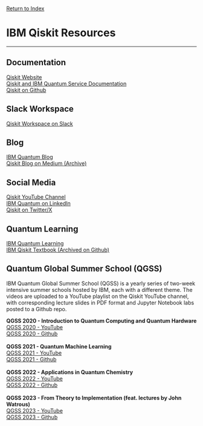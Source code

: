 \
[Return to Index](index.md)
# IBM Qiskit Resources
***
## Documentation
[Qiskit Website](https://www.ibm.com/quantum/qiskit)\
[Qiskit and IBM Quantum Service Documentation](https://docs.quantum.ibm.com/)\
[Qiskit on Github](https://github.com/Qiskit)

## Slack Workspace
[Qiskit Workspace on Slack](https://qisk.it/join-slack)

## Blog
[IBM Quantum Blog](https://www.ibm.com/quantum/blog)\
[Qiskit Blog on Medium (Archive)](https://medium.com/qiskit)

## Social Media
[Qiskit YouTube Channel](https://www.youtube.com/Qiskit)\
[IBM Quantum on LinkedIn](https://www.linkedin.com/showcase/ibm-quantum/)\
[Qiskit on Twitter/X](https://twitter.com/qiskit)

## Quantum Learning
[IBM Quantum Learning](https://learning.quantum.ibm.com/)\
[IBM Qiskit Textbook (Archived on Github)](https://github.com/Qiskit/platypus)

## Quantum Global Summer School (QGSS)
IBM Quantum Global Summer School (QGSS) is a yearly series of two-week intensive summer schools hosted by IBM, each with a different theme.
The videos are uploaded to a YouTube playlist on the Qiskit YouTube channel, with corresponding lecture slides in PDF format and Jupyter Notebook labs posted to a Github repo.

**QGSS 2020 - Introduction to Quantum Computing and Quantum Hardware** \
[QGSS 2020 - YouTube](https://www.youtube.com/playlist?list=PLOFEBzvs-VvrXTMy5Y2IqmSaUjfnhvBHR)\
[QGSS 2020 - Github](https://github.com/Qiskit/platypus/tree/main/notebooks/summer-school/2020)\
\
**QGSS 2021 - Quantum Machine Learning**\
[QGSS 2021 - YouTube](https://www.youtube.com/playlist?list=PLOFEBzvs-VvqJwybFxkTiDzhf5E11p8BI)\
[QGSS 2021 - Github](https://github.com/Qiskit/platypus/tree/main/notebooks/summer-school/2021)\
\
**QGSS 2022 - Applications in Quantum Chemistry**\
[QGSS 2022 - YouTube](https://www.youtube.com/playlist?list=PLOFEBzvs-Vvo5o97bYt8o1l8Ra1poMASQ)\
[QGSS 2022 - Github](https://github.com/Qiskit/platypus/tree/main/notebooks/summer-school/2022)\
\
**QGSS 2023 - From Theory to Implementation (feat. lectures by John Watrous)**\
[QGSS 2023 - YouTube](https://www.youtube.com/playlist?list=PLOFEBzvs-VvqoeIypXYLLf0PY-WOQMLR3)\
[QGSS 2023 - Github](https://github.com/qiskit-community/qgss-2023)
